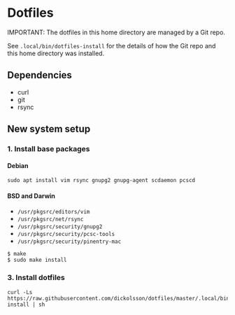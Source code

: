 # Dotfiles

IMPORTANT: The dotfiles in this home directory are managed by a Git repo.

See `.local/bin/dotfiles-install` for the details of how the Git repo and
this home directory was installed.

## Dependencies

- curl
- git
- rsync

## New system setup

### 1. Install base packages

#### Debian

```
sudo apt install vim rsync gnupg2 gnupg-agent scdaemon pcscd
```

#### BSD and Darwin

- `/usr/pkgsrc/editors/vim`
- `/usr/pkgsrc/net/rsync`
- `/usr/pkgsrc/security/gnupg2`
- `/usr/pkgsrc/security/pcsc-tools`
- `/usr/pkgsrc/security/pinentry-mac`

```
$ make
$ sudo make install
```

### 3. Install dotfiles

```
curl -Ls https://raw.githubusercontent.com/dickolsson/dotfiles/master/.local/bin/dotfiles-install | sh
```
